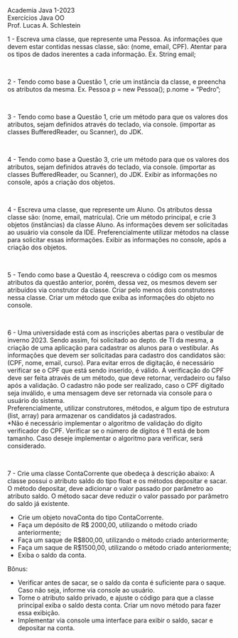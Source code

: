 Academia Java 1-2023 <br>
Exercícios Java OO <br>
Prof. Lucas A. Schlestein <br>

1 - Escreva uma classe, que represente uma Pessoa. As informações que devem estar contidas
nessas classe, são: (nome, email, CPF). Atentar para os tipos de dados inerentes a cada
informação.
Ex. String email;

<br>

2 - Tendo como base a Questão 1, crie um instância da classe, e preencha os atributos da
mesma.
Ex.
Pessoa p = new Pessoa();
p.nome = “Pedro”;

<br>

3 - Tendo como base a Questão 1, crie um método para que os valores dos atributos, sejam
definidos através do teclado, via console. (importar as classes BufferedReader, ou Scanner), do
JDK.

<br>


4 - Tendo como base a Questão 3, crie um método para que os valores dos atributos, sejam
definidos através do teclado, via console. (importar as classes BufferedReader, ou Scanner), do
JDK. Exibir as informações no console, após a criação dos objetos.

<br>


4 - Escreva uma classe, que represente um Aluno. Os atributos dessa classe são: (nome, email,
matrícula). Crie um método principal, e crie 3 objetos (instâncias) da classe Aluno. As informações
devem ser solicitadas ao usuário via console da IDE. Preferencialmente utilizar métodos na classe
para solicitar essas informações. Exibir as informações no console, após a criação dos objetos.

<br>


5 - Tendo como base a Questão 4, reescreva o código com os mesmos atributos da questão
anterior, porém, dessa vez, os mesmos devem ser atribuídos via construtor da classe. Criar pelo
menos dois construtores nessa classe. Criar um método que exiba as informações do objeto no
console.

<br>


6 - Uma universidade está com as inscrições abertas para o vestibular de inverno 2023. Sendo
assim, foi solicitado ao depto. de TI da mesma, a criação de uma aplicação para cadastrar os
alunos para o vestibular. As informações que devem ser solicitadas para cadastro dos candidatos
são: (CPF, nome, email, curso). Para evitar erros de digitação, é necessário verificar se o CPF que
está sendo inserido, é válido. A verificação do CPF deve ser feita através de um método, que deve
retornar, verdadeiro ou falso após a validação. O cadastro não pode ser realizado, caso o CPF
digitado seja inválido, e uma mensagem deve ser retornada via console para o usuário do
sistema. <br>
Preferencialmente, utilizar construtores, métodos, e algum tipo de estrutura (list, array) para
armazenar os candidatos já cadastrados. <br>
*Não é necessário implementar o algoritmo de validação do dígito verificador do CPF. Verificar se
o número de dígitos é 11 está de bom tamanho. Caso deseje implementar o algoritmo para
verificar, será considerado.

<br>


7 - Crie uma classe ContaCorrente que obedeça à descrição abaixo:
A classe possui o atributo saldo do tipo float e os métodos depositar e sacar.
O método depositar, deve adicionar o valor passado por parâmetro ao atributo saldo.
O método sacar deve reduzir o valor passado por parâmetro do saldo já existente.
- Crie um objeto novaConta do tipo ContaCorrente.
- Faça um depósito de R$ 2000,00, utilizando o método criado anteriormente;
- Faça um saque de R$800,00, utilizando o método criado anteriormente;
- Faça um saque de R$1500,00, utilizando o método criado anteriormente;
- Exiba o saldo da conta.

Bônus:
- Verificar antes de sacar, se o saldo da conta é suficiente para o saque. Caso não seja, informe via
console ao usuário.
- Torne o atributo saldo privado, e ajuste o código para que a classe principal exiba o saldo desta
conta. Criar um novo método para fazer essa exibição.
- Implementar via console uma interface para exibir o saldo, sacar e depositar na conta.
